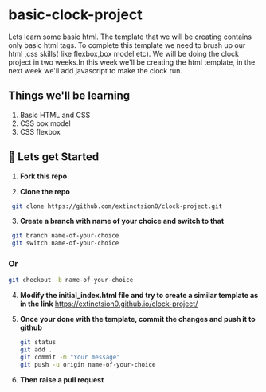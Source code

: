 # basic-clock-project
Lets learn some basic html. The template that we will be creating contains only basic html tags. To complete this template we need to brush up our html ,css skills( like flexbox,box model etc).
We will be doing the clock project in two weeks.In this week we'll be creating the html template, in the next week we'll add javascript to make the clock run.

## Things we'll be learning
1. Basic HTML and CSS
2. CSS box model
3. CSS flexbox
## 🚀 Lets get Started

1. **Fork this repo**

2. **Clone the repo**
  ```bash
   git clone https://github.com/extinctsion0/clock-project.git
   ```
3. **Create a branch with name of your choice and switch to that**
  ```bash
   git branch name-of-your-choice
   git switch name-of-your-choice
   ```
   ### Or
   ```bash
   git checkout -b name-of-your-choice
   ```
4. **Modify the initial_index.html file and try to create a similar template as in the link**
   https://extinctsion0.github.io/clock-project/
    
5. **Once your done with the template, commit the changes and push it to github**
   ```bash
   git status
   git add .
   git commit -m "Your message"
   git push -u origin name-of-your-choice
   ```
 6. **Then raise a pull request**